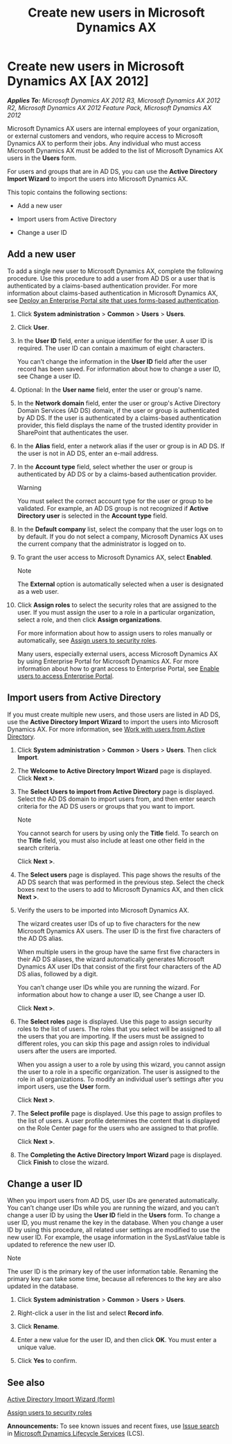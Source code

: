 ﻿---
title: Create new users in Microsoft Dynamics AX
TOCTitle: Create new users in Microsoft Dynamics AX
ms:assetid: 4b742341-9d6e-4629-bbe5-620086b7fee8
ms:mtpsurl: https://technet.microsoft.com/en-us/library/Aa548139(v=AX.60)
ms:contentKeyID: 35132626
ms.date: 06/27/2014
mtps_version: v=AX.60
---

# Create new users in Microsoft Dynamics AX [AX 2012]


_**Applies To:** Microsoft Dynamics AX 2012 R3, Microsoft Dynamics AX 2012 R2, Microsoft Dynamics AX 2012 Feature Pack, Microsoft Dynamics AX 2012_

Microsoft Dynamics AX users are internal employees of your organization, or external customers and vendors, who require access to Microsoft Dynamics AX to perform their jobs. Any individual who must access Microsoft Dynamics AX must be added to the list of Microsoft Dynamics AX users in the **Users** form.

For users and groups that are in AD DS, you can use the **Active Directory Import Wizard** to import the users into Microsoft Dynamics AX.

This topic contains the following sections:

  - Add a new user

  - Import users from Active Directory

  - Change a user ID

## Add a new user

To add a single new user to Microsoft Dynamics AX, complete the following procedure. Use this procedure to add a user from AD DS or a user that is authenticated by a claims-based authentication provider. For more information about claims-based authentication in Microsoft Dynamics AX, see [Deploy an Enterprise Portal site that uses forms-based authentication](deploy-an-enterprise-portal-site-that-uses-forms-based-authentication.md).

1.  Click **System administration** \> **Common** \> **Users** \> **Users**.

2.  Click **User**.

3.  In the **User ID** field, enter a unique identifier for the user. A user ID is required. The user ID can contain a maximum of eight characters.
    
    You can’t change the information in the **User ID** field after the user record has been saved. For information about how to change a user ID, see Change a user ID.

4.  Optional: In the **User name** field, enter the user or group's name.

5.  In the **Network domain** field, enter the user or group's Active Directory Domain Services (AD DS) domain, if the user or group is authenticated by AD DS. If the user is authenticated by a claims-based authentication provider, this field displays the name of the trusted identity provider in SharePoint that authenticates the user.

6.  In the **Alias** field, enter a network alias if the user or group is in AD DS. If the user is not in AD DS, enter an e-mail address.

7.  In the **Account type** field, select whether the user or group is authenticated by AD DS or by a claims-based authentication provider.
    

    > [!WARNING]
    > <P>You must select the correct account type for the user or group to be validated. For example, an AD DS group is not recognized if <STRONG>Active Directory user</STRONG> is selected in the <STRONG>Account type</STRONG> field.</P>



8.  In the **Default company** list, select the company that the user logs on to by default. If you do not select a company, Microsoft Dynamics AX uses the current company that the administrator is logged on to.

9.  To grant the user access to Microsoft Dynamics AX, select **Enabled**.
    

    > [!NOTE]
    > <P>The <STRONG>External</STRONG> option is automatically selected when a user is designated as a web user.</P>



10. Click **Assign roles** to select the security roles that are assigned to the user. If you must assign the user to a role in a particular organization, select a role, and then click **Assign organizations**.
    
    For more information about how to assign users to roles manually or automatically, see [Assign users to security roles](assign-users-to-security-roles.md).
    
    Many users, especially external users, access Microsoft Dynamics AX by using Enterprise Portal for Microsoft Dynamics AX. For more information about how to grant access to Enterprise Portal, see [Enable users to access Enterprise Portal](enable-users-to-access-enterprise-portal.md).

## Import users from Active Directory

If you must create multiple new users, and those users are listed in AD DS, use the **Active Directory Import Wizard** to import the users into Microsoft Dynamics AX. For more information, see [Work with users from Active Directory](work-with-users-from-active-directory.md).

1.  Click **System administration** \> **Common** \> **Users** \> **Users**. Then click **Import**.

2.  The **Welcome to Active Directory Import Wizard** page is displayed. Click **Next \>**.

3.  The **Select Users to import from Active Directory** page is displayed. Select the AD DS domain to import users from, and then enter search criteria for the AD DS users or groups that you want to import.
    

    > [!NOTE]
    > <P>You cannot search for users by using only the <STRONG>Title</STRONG> field. To search on the <STRONG>Title</STRONG> field, you must also include at least one other field in the search criteria.</P>

    
    Click **Next \>**.

4.  The **Select users** page is displayed. This page shows the results of the AD DS search that was performed in the previous step. Select the check boxes next to the users to add to Microsoft Dynamics AX, and then click **Next \>**.

5.  Verify the users to be imported into Microsoft Dynamics AX.
    
    The wizard creates user IDs of up to five characters for the new Microsoft Dynamics AX users. The user ID is the first five characters of the AD DS alias.
    
    When multiple users in the group have the same first five characters in their AD DS aliases, the wizard automatically generates Microsoft Dynamics AX user IDs that consist of the first four characters of the AD DS alias, followed by a digit.
    
    You can’t change user IDs while you are running the wizard. For information about how to change a user ID, see Change a user ID.
    
    Click **Next \>**.

6.  The **Select roles** page is displayed. Use this page to assign security roles to the list of users. The roles that you select will be assigned to all the users that you are importing. If the users must be assigned to different roles, you can skip this page and assign roles to individual users after the users are imported.
    
    When you assign a user to a role by using this wizard, you cannot assign the user to a role in a specific organization. The user is assigned to the role in all organizations. To modify an individual user’s settings after you import users, use the **User** form.
    
    Click **Next \>**.

7.  The **Select profile** page is displayed. Use this page to assign profiles to the list of users. A user profile determines the content that is displayed on the Role Center page for the users who are assigned to that profile.
    
    Click **Next \>**.

8.  The **Completing the Active Directory Import Wizard** page is displayed. Click **Finish** to close the wizard.

## Change a user ID

When you import users from AD DS, user IDs are generated automatically. You can’t change user IDs while you are running the wizard, and you can’t change a user ID by using the **User ID** field in the **Users** form. To change a user ID, you must rename the key in the database. When you change a user ID by using this procedure, all related user settings are modified to use the new user ID. For example, the usage information in the SysLastValue table is updated to reference the new user ID.


> [!NOTE]
> <P>The user ID is the primary key of the user information table. Renaming the primary key can take some time, because all references to the key are also updated in the database.</P>



1.  Click **System administration** \> **Common** \> **Users** \> **Users**.

2.  Right-click a user in the list and select **Record info**.

3.  Click **Rename**.

4.  Enter a new value for the user ID, and then click **OK**. You must enter a unique value.

5.  Click **Yes** to confirm.

## See also

[Active Directory Import Wizard (form)](https://technet.microsoft.com/en-us/library/hh242519\(v=ax.60\))

[Assign users to security roles](assign-users-to-security-roles.md)

  
**Announcements:** To see known issues and recent fixes, use [Issue search](http://go.microsoft.com/fwlink/?linkid=389258) in [Microsoft Dynamics Lifecycle Services](http://go.microsoft.com/fwlink/?linkid=306505) (LCS).

